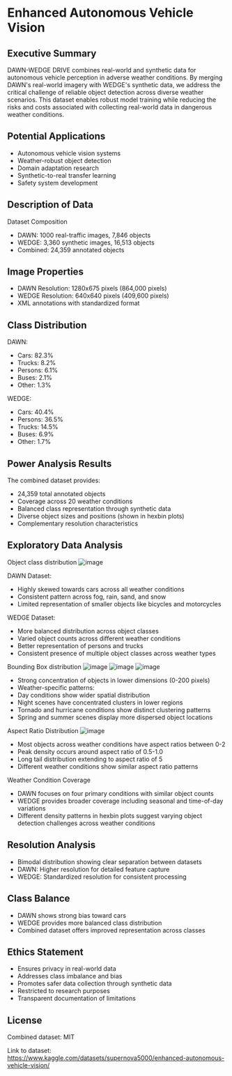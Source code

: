 # Enhanced Autonomous Vehicle Vision

## Executive Summary


DAWN-WEDGE DRIVE combines real-world and synthetic data for autonomous vehicle perception in adverse weather conditions. By merging DAWN's real-world imagery with WEDGE's synthetic data, we address the critical challenge of reliable object detection across diverse weather scenarios. This dataset enables robust model training while reducing the risks and costs associated with collecting real-world data in dangerous weather conditions.


## Potential Applications


- Autonomous vehicle vision systems
- Weather-robust object detection
- Domain adaptation research
- Synthetic-to-real transfer learning
- Safety system development

## Description of Data


Dataset Composition
- DAWN: 1000 real-traffic images, 7,846 objects
- WEDGE: 3,360 synthetic images, 16,513 objects
- Combined: 24,359 annotated objects

## Image Properties


- DAWN Resolution: 1280x675 pixels (864,000 pixels)
- WEDGE Resolution: 640x640 pixels (409,600 pixels)
- XML annotations with standardized format

## Class Distribution


DAWN:
- Cars: 82.3%
- Trucks: 8.2%
- Persons: 6.1%
- Buses: 2.1%
- Other: 1.3%


WEDGE:
- Cars: 40.4%
- Persons: 36.5%
- Trucks: 14.5%
- Buses: 6.9%
- Other: 1.7%


## Power Analysis Results


The combined dataset provides:
- 24,359 total annotated objects
- Coverage across 20 weather conditions
- Balanced class representation through synthetic data
- Diverse object sizes and positions (shown in hexbin plots)
- Complementary resolution characteristics


## Exploratory Data Analysis
Object class distribution
![image](https://github.com/user-attachments/assets/c596e776-6802-4645-a365-7b5721973149)


DAWN Dataset:
- Highly skewed towards cars across all weather conditions
- Consistent pattern across fog, rain, sand, and snow
- Limited representation of smaller objects like bicycles and motorcycles


WEDGE Dataset:
- More balanced distribution across object classes
- Varied object counts across different weather conditions
- Better representation of persons and trucks
- Consistent presence of multiple object classes across weather types


Bounding Box distribution
![image](https://github.com/user-attachments/assets/e4a1ef7f-a2d6-46dc-8b54-af8c230fc779)
![image](https://github.com/user-attachments/assets/2ca5a3b0-d76e-4cd8-8774-66d8b0336178)
![image](https://github.com/user-attachments/assets/05f5e5ef-814c-40ca-a436-c246f07d206f)


- Strong concentration of objects in lower dimensions (0-200 pixels)
- Weather-specific patterns:
- Day conditions show wider spatial distribution
- Night scenes have concentrated clusters in lower regions
- Tornado and hurricane conditions show distinct clustering patterns
- Spring and summer scenes display more dispersed object locations

Aspect Ratio Distribution
![image](https://github.com/user-attachments/assets/9e6cecfb-e246-49f6-9153-ef56307e7235)
- Most objects across weather conditions have aspect ratios between 0-2
- Peak density occurs around aspect ratio of 0.5-1.0
- Long tail distribution extending to aspect ratio of 5
- Different weather conditions show similar aspect ratio patterns


Weather Condition Coverage


- DAWN focuses on four primary conditions with similar object counts
- WEDGE provides broader coverage including seasonal and time-of-day variations
- Different density patterns in hexbin plots suggest varying object detection challenges across weather conditions

## Resolution Analysis
- Bimodal distribution showing clear separation between datasets
- DAWN: Higher resolution for detailed feature capture
- WEDGE: Standardized resolution for consistent processing

## Class Balance
- DAWN shows strong bias toward cars
- WEDGE provides more balanced class distribution
- Combined dataset offers improved representation across classes

## Ethics Statement

- Ensures privacy in real-world data
- Addresses class imbalance and bias
- Promotes safer data collection through synthetic data
- Restricted to research purposes
- Transparent documentation of limitations

## License
Combined dataset: MIT

Link to dataset: https://www.kaggle.com/datasets/supernova5000/enhanced-autonomous-vehicle-vision/
